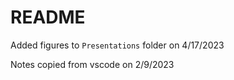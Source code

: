 # README

Added figures to `Presentations` folder on 4/17/2023

Notes copied from vscode on 2/9/2023
